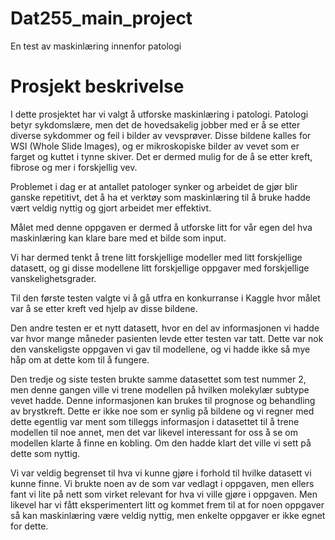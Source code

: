 # Dat255_main_project
En test av maskinlæring innenfor patologi

# Prosjekt beskrivelse

I dette prosjektet har vi valgt å utforske maskinlæring i patologi. Patologi betyr sykdomslære, men det de hovedsakelig jobber med er å se etter diverse sykdommer og feil i bilder av vevsprøver. Disse bildene kalles for WSI (Whole Slide Images), og er mikroskopiske bilder av vevet som er farget og kuttet i tynne skiver. Det er dermed mulig for de å se etter kreft, fibrose og mer i forskjellig vev.

Problemet i dag er at antallet patologer synker og arbeidet de gjør blir ganske repetitivt, det å ha et verktøy som maskinlæring til å bruke hadde vært veldig nyttig og gjort arbeidet mer effektivt.

Målet med denne oppgaven er dermed å utforske litt for vår egen del hva maskinlæring kan klare bare med et bilde som input.

Vi har dermed tenkt å trene litt forskjellige modeller med litt forskjellige datasett, og gi disse modellene litt forskjellige oppgaver med forskjellige vanskelighetsgrader.

Til den første testen valgte vi å gå utfra en konkurranse i Kaggle hvor målet var å se etter kreft ved hjelp av disse bildene.

Den andre testen er et nytt datasett, hvor en del av informasjonen vi hadde var hvor mange måneder pasienten levde etter testen var tatt. Dette var nok den vanskeligste oppgaven vi gav til modellene, og vi hadde ikke så mye håp om at dette kom til å  fungere.

Den tredje og siste testen brukte samme datasettet som test nummer 2, men denne gangen ville vi trene modellen på hvilken molekylær subtype vevet hadde. Denne informasjonen kan brukes til prognose og behandling av brystkreft. Dette er ikke noe som er synlig på bildene og vi regner med dette egentlig var ment som tilleggs informasjon i datasettet til å trene modellen til noe annet, men det var likevel interessant for oss å se om modellen klarte å finne en kobling. Om den hadde klart det ville vi sett på dette som nyttig.


Vi var veldig begrenset til hva vi kunne gjøre i forhold til hvilke datasett vi kunne finne.  Vi brukte noen av de som var vedlagt i oppgaven, men ellers fant vi lite på nett som virket relevant for hva vi ville gjøre i oppgaven. Men likevel har vi fått eksperimentert litt og kommet frem til at for noen oppgaver så kan maskinlæring være veldig nyttig, men enkelte oppgaver er ikke egnet for dette.


